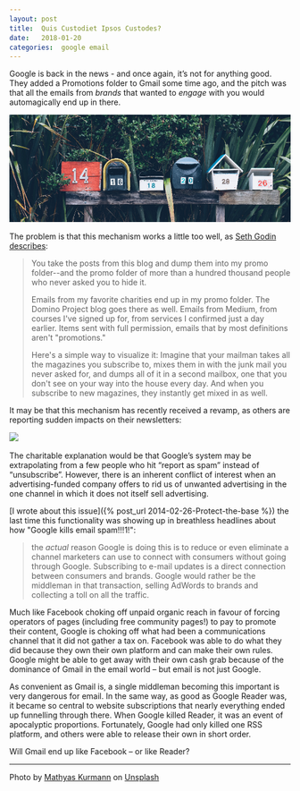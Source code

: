 ```yaml
---
layout: post
title:  Quis Custodiet Ipsos Custodes? 
date:   2018-01-20 
categories:  google email 
---
```


Google is back in the news - and once again, it’s not for anything good. They added a Promotions folder to Gmail some time ago, and the pitch was that all the emails from *brands* that wanted to *engage* with you would automagically end up in there.

![](/images/IMG_0014.PNG)

The problem is that this mechanism works a little too well, as [Seth Godin describes](http://sethgodin.typepad.com/seths_blog/2018/01/an-open-note-to-google.html "Please don't kill the blogs"):

> You take the posts from this blog and dump them into my promo folder--and the promo folder of more than a hundred thousand people who never asked you to hide it.
>
> Emails from my favorite charities end up in my promo folder. The Domino Project blog goes there as well. Emails from Medium, from courses I've signed up for, from services I confirmed just a day earlier. Items sent with full permission, emails that by most definitions aren't "promotions."
>
>Here's a simple way to visualize it: Imagine that your mailman takes all the magazines you subscribe to, mixes them in with the junk mail you never asked for, and dumps all of it in a second mailbox, one that you don't see on your way into the house every day. And when you subscribe to new magazines, they instantly get mixed in as well.

It may be that this mechanism has recently received a revamp, as others are reporting sudden impacts on their newsletters:

![](/images/tweet-954491473457639424.png) 

The charitable explanation would be that Google’s system may be extrapolating from a few people who hit “report as spam” instead of “unsubscribe”. However, there is an inherent conflict of interest when an advertising-funded company offers to rid us of unwanted advertising in the one channel in which it does not itself sell advertising.

[I wrote about this issue]({% post_url 2014-02-26-Protect-the-base %}) the last time this functionality was showing up in breathless headlines about how "Google kills email spam!!!1!":

> the *actual* reason Google is doing this is to reduce or even eliminate a channel marketers can use to connect with consumers without going through Google. Subscribing to e-mail updates is a direct connection between consumers and brands. Google would rather be the middleman in that transaction, selling AdWords to brands and collecting a toll on all the traffic.

Much like Facebook choking off unpaid organic reach in favour of forcing operators of pages (including free community pages!) to pay to promote their content, Google is choking off what had been a communications channel that it did not gather a tax on. Facebook was able to do what they did because they own their own platform and can make their own rules. Google might be able to get away with their own cash grab because of the dominance of Gmail in the email world – but email is not just Google.

As convenient as Gmail is, a single middleman becoming this important is very dangerous for email. In the same way, as good as Google Reader was, it became so central to website subscriptions that nearly everything ended up funnelling through there. When Google killed Reader, it was an event of apocalyptic proportions. Fortunately, Google had only killed one RSS platform, and others were able to release their own in short order.

Will Gmail end up like Facebook – or like Reader?

***
Photo by [Mathyas Kurmann](http://mathyaskurmann.tumblr.com) on [Unsplash](http://www.unsplash.com)
